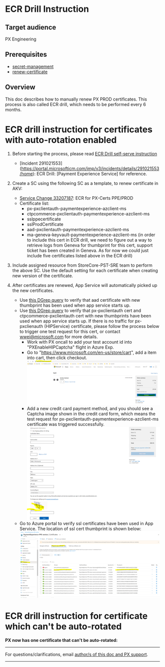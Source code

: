 # ECR Drill Instruction

## Target audience
PX Engineering

## Prerequisites
- [secret-management](../engineering/secret-management.md)
- [renew-certificate](../operations/renew-certificate.md)

## Overview
This doc describes how to manually renew PX PROD certificates. This process is also called ECR drill, which needs to be performed every 6 months.

# ECR drill instruction for certificates with auto-rotation enabled
1. Before starting the process, please read [ECR Drill self-serve instruction](https://keyvaultdocs.azurewebsites.net/AutoRotationAndECR/ECRDrillSelfServe.html)
    -  [Incident 291021553] (https://portal.microsofticm.com/imp/v3/incidents/details/291021553/home): ECR Drill: [Payment Experience Service] for reference.
1. Create a SC using the following SC as a template, to renew certificate in AKV: 
    -  [Service Change 33207187](https://microsoft.visualstudio.com/OSGS/_workitems/edit/33207187): ECR for PX-Certs PPE/PROD
    -  Certificate list:
        -  px-pxclientauth-paymentexperience-azclient-ms
        -  ctpcommerce-pxclientauth-paymentexperience-azclient-ms 
        -  sslppecertificate
        -  sslProdCertificate
        -  aad-pxclientauth-paymentexperience-azclient-ms
        -  ma-geneva-keyvault-paymentexperience-azclient-ms (in order to include this cert in ECR drill, we need to figure out a way to retrieve logs from Geneva for thumbprint for this cert, support ticket has been created in Geneva. As for now we could just include five certificates listed above in the ECR drill)

1. Include assigned resource from StoreCore-PST-SRE team to perform the above SC. Use the default setting for each certificate when creating new version of the certificate.
1. After certificates are renewed, App Service will automatically picked up the new certificates.
    -  Use [this DGrep query](https://portal.microsoftgeneva.com/s/F41189E6) to verify that aad certificate with new thumbprint has been used when app service starts up.
    -  Use [this DGrep query](https://portal.microsoftgeneva.com/s/39C8552B) to verify that px-pxclientauth cert and ctpcommerce-pxclientauth cert with new thumbprints have been used when app service starts up. If there is no traffic for px-pxclienauth (HIPService) certificate, please follow the process below to trigger one test request for this cert, or contact wwei@microsoft.com for more details.
       - Work with PX oncall to add your test account id into "PXEnableHIPCaptcha" flight in Azure Exp.
       - Go to "https://www.microsoft.com/en-us/store/cart", add a item into cart, then click checkout.
       ![The location of ssl cert thumbprint](../images/operations/cart-checkout-flow.PNG)
       - Add a new credit card payment method, and you should see a Captcha image shown in the credit card form, which means the test request for px-pxclientauth-paymentexperience-azclient-ms certificate was triggered successfully.
       ![The location of ssl cert thumbprint](../images/operations/trigger-captcha-traffic.PNG)
    -  Go to Azure portal to verify ssl certificates have been used in App Service. The location of ssl cert thumbprint is shown below:
        ![The location of ssl cert thumbprint](../images/operations/Ssl-certificate-thumbprint-location.PNG)
# ECR drill instruction for certificate which can't be auto-rotated
**PX now has one certificate that can't be auto-rotated:**

---
For questions/clarifications, email [author/s of this doc and PX support](mailto:WWei@microsoft.com?cc=PXSupport@microsoft.com&subject=Docs%20-%20operations/ecrdrill.md).

---